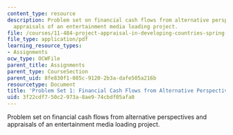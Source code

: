 ```yaml
---
content_type: resource
description: Problem set on financial cash flows from alternative perspectives and
  appraisals of an entertainment media loading project.
file: /courses/11-484-project-appraisal-in-developing-countries-spring-2005/3f22cdf750c2973a8ae974cbdf05afa0_ps01.pdf
file_type: application/pdf
learning_resource_types:
- Assignments
ocw_type: OCWFile
parent_title: Assignments
parent_type: CourseSection
parent_uid: 8fe830f1-085c-9120-2b3a-dafe505a216b
resourcetype: Document
title: 'Problem Set 1: Financial Cash Flows from Alternative Perspectives'
uid: 3f22cdf7-50c2-973a-8ae9-74cbdf05afa0
---
```

Problem set on financial cash flows from alternative perspectives and appraisals of an entertainment media loading project.


